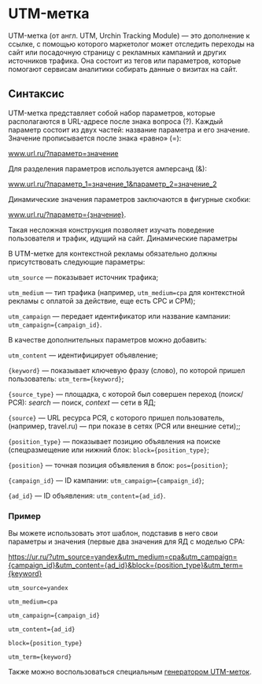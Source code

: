 # UTM-метка

UTM-метка (от англ. UTM, Urchin Tracking Module) — это дополнение к ссылке, с помощью 
которого маркетолог может отследить переходы на сайт или посадочную страницу с рекламных 
кампаний и других источников трафика. Она состоит из тегов или параметров, которые 
помогают сервисам аналитики собирать данные о визитах на сайт. 

## Синтаксис

UTM-метка представляет собой набор параметров, которые располагаются в URL-адресе 
после знака вопроса (?). Каждый параметр состоит из двух частей: название параметра 
и его значение. Значение прописывается после знака «равно» (=):

www.url.ru/?параметр=значение

Для разделения параметров используется амперсанд (&):

www.url.ru/?параметр_1=значение_1&параметр_2=значение_2

Динамические значения параметров заключаются в фигурные скобки:

www.url.ru/?параметр={значение}.

Такая несложная конструкция позволяет изучать поведение пользователя и трафик, идущий на сайт.
Динамические параметры

В UTM-метке для контекстной рекламы обязательно должны присутствовать следующие параметры:

`utm_source` — показывает источник трафика;

`utm_medium` — тип трафика (например, `utm_medium=cpa` для контекстной рекламы с оплатой за действие, еще есть CPC и СPM);

`utm_campaign` — передает идентификатор или название кампании: `utm_campaign={campaign_id}`.

В качестве дополнительных параметров можно добавить:

`utm_content` — идентифицирует объявление;

`{keyword}` — показывает ключевую фразу (слово), по которой пришел пользователь: `utm_term={keyword}`;

`{source_type}` — площадка, с которой был совершен переход (поиск/РСЯ): *search* — поиск, *context* — сети в ЯД;

`{source}` — URL ресурса РСЯ, с которого пришел пользователь, (например, travel.ru) — при показе в сетях (РСЯ или внешние сети);;

`{position_type}` — показывает позицию объявления на поиске (спецразмещение или нижний блок: `block={position_type}`;

`{position}` — точная позиция объявления в блок: `pos={position}`;

`{campaign_id}` — ID кампании: `utm_campaign={campaign_id}`;

`{ad_id}` — ID объявления: `utm_content={ad_id}`.


### Пример

Вы можете использовать этот шаблон, подставив в него свои параметры и значения (первые два значения для ЯД с моделью CPA:

https://ur.ru/?utm_source=yandex&utm_medium=cpa&utm_campaign={campaign_id}&utm_content={ad_id}&block={position_type}&utm_term={keyword}

```
utm_source=yandex

utm_medium=cpa

utm_campaign={campaign_id}

utm_content={ad_id}

block={position_type}

utm_term={keyword}
```

Также можно воспользоваться специальным [генератором UTM-меток](https://tools.yaroshenko.by/utm.php).
